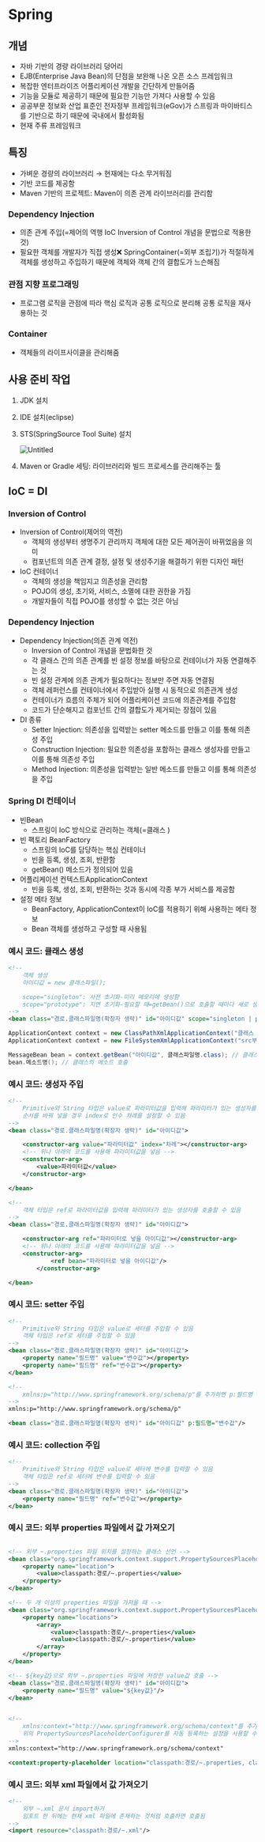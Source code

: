# Spring

## 개념

- 자바 기반의 경량 라이브러리 덩어리
- EJB(Enterprise Java Bean)의 단점을 보완해 나온 오픈 소스 프레임워크
- 복잡한 엔터프라이즈 어플리케이션 개발을 간단하게 만들어줌
- 기능을 모듈로 제공하기 때문에 필요한 기능만 가져다 사용할 수 있음
- 공공부문 정보화 산업 표준인 전자정부 프레임워크(eGov)가 스프링과 마이바티스를 기반으로 하기 때문에 국내에서 활성화됨
- 현재 주류 프레임워크

## 특징

- 가벼운 경량의 라이브러리 → 현재에는 다소 무거워짐
- 기반 코드를 제공함
- Maven 기반의 프로젝트: Maven이 의존 관계 라이브러리를 관리함

### Dependency Injection

- 의존 관계 주입(=제어의 역행 IoC Inversion of Control 개념을 문법으로 적용한 것)
- 필요한 객체를 개발자가 직접 생성❌ SpringContainer(=외부 조립기)가 적절하게 객체를 생성하고 주입하기 때문에 객체와 객체 간의 결합도가 느슨해짐

### 관점 지향 프로그래밍

- 프로그램 로직을 관점에 따라 핵심 로직과 공통 로직으로 분리해 공통 로직을 재사용하는 것

### Container

- 객체들의 라이프사이클을 관리해줌

## 사용 준비 작업

1. JDK 설치
2. IDE 설치(eclipse)
3. STS(SpringSource Tool Suite) 설치
    
    ![Untitled](https://s3-us-west-2.amazonaws.com/secure.notion-static.com/f401e5d5-6455-4caf-9bea-5bdba1ff0a0d/Untitled.png)
    
4. Maven or Gradle 세팅: 라이브러리와 빌드 프로세스를 관리해주는 툴

## IoC = DI

### Inversion of Control

- Inversion of Control(제어의 역전)
    - 객체의 생성부터 생명주기 관리까지 객체에 대한 모든 제어권이 바뀌었음을 의미
    - 컴포넌트의 의존 관계 결정, 설정 및 생성주기을 해결하기 위한 디자인 패턴
- IoC 컨테이너
    - 객체의 생성을 책임지고 의존성을 관리함
    - POJO의 생성, 초기와, 서비스, 소멸에 대한 권한을 가짐
    - 개발자들이 직접 POJO를 생성할 수 없는 것은 아님

### Dependency Injection

- Dependency Injection(의존 관계 역전)
    - Inversion of Control 개념을 문법화한 것
    - 각 클래스 간의 의존 관계를 빈 설정 정보를 바탕으로 컨테이너가 자동 연결해주는 것
    - 빈 설정 관계에 의존 관계가 필요하다는 정보만 주면 자동 연결됨
    - 객체 레퍼런스를 컨테이너에서 주입받아 실행 시 동적으로 의존관계 생성
    - 컨테이너가 흐름의 주체가 되어 어플리케이션 코드에 의존관계를 주입함
    - 코드가 단순해지고 컴포넌트 간의 결합도가 제거되는 장점이 있음
- DI 종류
    - Setter Injection: 의존성을 입력받는 setter 메소드를 만들고 이를 통해 의존성 주입
    - Construction Injection: 필요한 의존성을 포함하는 클래스 생성자를 만들고 이를 통해 의존성 주입
    - Method Injection: 의존성을 입력받는 일반 메소드를 만들고 이를 통해 의존성을 주입

### Spring DI 컨테이너

- 빈Bean
    - 스프링이 IoC 방식으로 관리하는 객체(=클래스 )
- 빈 팩토리 BeanFactory
    - 스프링의 IoC를 담당하는 핵심 컨테이너
    - 빈을 등록, 생성, 조회, 반환함
    - getBean() 메소드가 정의되어 있음
- 어플리케이션 컨텍스트ApplicationContext
    - 빈을 등록, 생성, 조회, 반환하는 것과 동시에 각종 부가 서비스를 제공함
- 설정 메타 정보
    - BeanFactory, ApplicationContext이 IoC를 적용하기 위해 사용하는 메타 정보
    - Bean 객체를 생성하고 구성할 때 사용됨

### 예시 코드: 클래스 생성

```xml
<!--
	객체 생성
	아이디값 = new 클래스파일();

	scope="singleton": 사전 초기화-미리 메모리에 생성함
	scope="prototype": 지연 초기화-필요할 때=getBean()으로 호출할 때마다 새로 생성함
-->
<bean class="경로.클래스파일명(확장자 생략)" id="아이디값" scope="singleton | prototype | request | session"/>
```

```java
ApplicationContext context = new ClassPathXmlApplicationContext("클래스 패스부터의 경로/xml파일명");
ApplicationContext context = new FileSystemXmlApplicationContext("src부터의 경로/xml파일명");

MessageBean bean = context.getBean("아이디값", 클래스파일명.class); // 클래스를 bean 객체에 저장
bean.메소드명(); // 클래스의 메소드 호출
```

### 예시 코드: 생성자 주입

```xml
<!--
	Primitive와 String 타입은 value로 파라미터값을 입력해 파라미터가 있는 생성자를 호출할 수 있음
	순서를 바꿔 넣을 경우 index로 인수 차례를 설정할 수 있음
-->
<bean class="경로.클래스파일명(확장자 생략)" id="아이디값">

	<constructor-arg value="파라미터값" index="차례"></constructor-arg>
	<!-- 위나 아래의 코드를 사용해 파라미터값을 넣음 -->
	<constructor-arg>
		<value>파라미터값</value>
	</constructor-arg>

</bean>
```

```xml
<!--
	객체 타입은 ref로 파라미터값을 입력해 파라미터가 있는 생성자를 호출할 수 있음
-->
<bean class="경로.클래스파일명(확장자 생략)" id="아이디값">

	<constructor-arg ref="파라미터로 넣을 아이디값"></constructor-arg>
	<!-- 위나 아래의 코드를 사용해 파라미터값을 넣음 -->
	<constructor-arg>
			<ref bean="파라미터로 넣을 아이디값"/>
		</constructor-arg>

</bean>
```

### 예시 코드: setter 주입

```xml
<!--
	Primitive와 String 타입은 value로 세터를 주입할 수 있음
	객체 타입은 ref로 세터를 주입할 수 있음
-->
<bean class="경로.클래스파일명(확장자 생략)" id="아이디값">
	<property name="필드명" value="변수값"></property>
	<property name="필드명" ref="변수값"></property>
</bean>
```

```xml
<!--
	xmlns:p="http://www.springframework.org/schema/p"를 추가하면 p:필드명 속성을 이용해 세터를 주입할 수 있음
-->
xmlns:p="http://www.springframework.org/schema/p"

<bean class="경로.클래스파일명(확장자 생략)" id="아이디값" p:필드명="변수값"/>
```

### 예시 코드: collection 주입

```xml
<!--
	Primitive와 String 타입은 value로 세터에 변수를 입력할 수 있음
	객체 타입은 ref로 세터에 변수를 입력할 수 있음
-->
<bean class="경로.클래스파일명(확장자 생략)" id="아이디값">
	<property name="필드명" ref="변수값"></property>
</bean>
```

### 예시 코드: 외부 properties 파일에서 값 가져오기

```xml

<!-- 외부 ~.properties 파일 위치를 설정하는 클래스 선언 -->
<bean class="org.springframework.context.support.PropertySourcesPlaceholderConfigurer">
	<property name="location">
		<value>classpath:경로/~.properties</value>
	</property>
</bean>

<!-- 두 개 이상의 properties 파일을 가져올 때 -->
<bean class="org.springframework.context.support.PropertySourcesPlaceholderConfigurer">
	<property name="locations">
		<array>
			<value>classpath:경로/~.properties</value>
			<value>classpath:경로/~.properties</value>
		</array>
	</property>
</bean>

<!-- ${key값}으로 외부 ~.properties 파일에 저장한 value값 호출 -->
<bean class="경로.클래스파일명(확장자 생략)" id="아이디값">
	<property name="필드명" value="${key값}"/>
</bean>
```

```xml

<!--
	xmlns:context="http://www.springframework.org/schema/context"를 추가하면
	위의 PropertySourcesPlaceholderConfigurer를 자동 등록하는 설정을 사용할 수 있음
-->
xmlns:context="http://www.springframework.org/schema/context"

<context:property-placeholder location="classpath:경로/~.properties, classpath:경로/~.properties..."/>
```

### 예시 코드: 외부 xml 파일에서 값 가져오기

```xml
<!--
	외부 ~.xml 문서 import하기
	임포트 한 뒤에는 현재 xml 파일에 존재하는 것처럼 호출하면 호출됨
-->
<import resource="classpath:경로/~.xml"/>

```